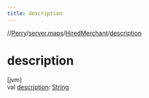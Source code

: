 ```yaml
---
title: description
---
```

//[Perry](../../../index.html)/[server.maps](../index.html)/[HiredMerchant](index.html)/[description](description.html)



# description



[jvm]\
val [description](description.html): [String](https://kotlinlang.org/api/latest/jvm/stdlib/kotlin/-string/index.html)




